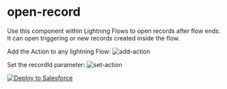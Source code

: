 # open-record

Use this component within Lightning Flows to open records after flow ends. It can open triggering or new records created inside the flow.

Add the Action to any lightning Flow:
![add-action](https://raw.githubusercontent.com/Nimacloud/open-record/master/add-action.png?token=ABTH4P2552HMBKH5AIPLW326B3BAQ)

Set the recordId parameter:
![set-action](https://raw.githubusercontent.com/Nimacloud/open-record/master/set-action.png?token=ABTH4P5APORSSW3ABBM2KEC6B3BBW)

<a href="https://githubsfdeploy.herokuapp.com?owner=Nimacloud&repo=open-record&ref=master">
  <img alt="Deploy to Salesforce"
       src="https://raw.githubusercontent.com/afawcett/githubsfdeploy/master/deploy.png">
</a>

